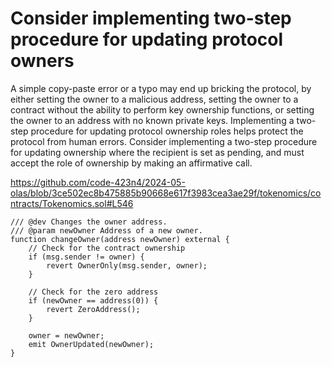  # Consider implementing two-step procedure for updating protocol owners

A simple copy-paste error or a typo may end up bricking the protocol, by either setting the owner to a malicious address, setting the owner to a contract without the ability to perform key ownership functions, or setting the owner to an address with no known private keys. Implementing a two-step procedure for updating protocol ownership roles helps protect the protocol from human errors. Consider implementing a two-step procedure for updating ownership where the recipient is set as pending, and must accept the role of ownership by making an affirmative call.

https://github.com/code-423n4/2024-05-olas/blob/3ce502ec8b475885b90668e617f3983cea3ae29f/tokenomics/contracts/Tokenomics.sol#L546


```
/// @dev Changes the owner address.
/// @param newOwner Address of a new owner.
function changeOwner(address newOwner) external {
    // Check for the contract ownership
    if (msg.sender != owner) {
        revert OwnerOnly(msg.sender, owner);
    }

    // Check for the zero address
    if (newOwner == address(0)) {
        revert ZeroAddress();
    }

    owner = newOwner;
    emit OwnerUpdated(newOwner);
}
```